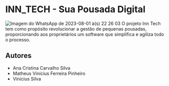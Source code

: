 # INN_TECH - Sua Pousada Digital

![Imagem do WhatsApp de 2023-08-01 à(s) 22 26 03](https://github.com/matheusvfp/INN_TECH/assets/65199677/21ed9f04-a3c8-44f4-b399-39559d879df5)
O projeto Inn Tech tem como propósito revolucionar a gestão de pequenas pousadas, proporcionando aos proprietários um software que simplifica e agiliza todo o processo.


## Autores

- Ana Cristina Carvalho Silva
- Matheus Vinícius Ferreira Pinheiro
- Vinicius Silva


